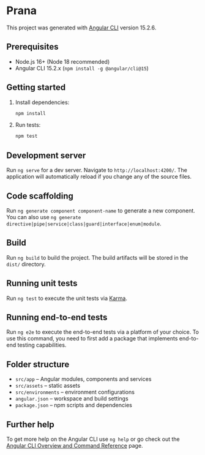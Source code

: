 # Prana

This project was generated with [Angular CLI](https://github.com/angular/angular-cli) version 15.2.6.

## Prerequisites

- Node.js 16+ (Node 18 recommended)
- Angular CLI 15.2.x (`npm install -g @angular/cli@15`)

## Getting started

1. Install dependencies:
   ```bash
   npm install
   ```
2. Run tests:
   ```bash
   npm test
   ```

## Development server

Run `ng serve` for a dev server. Navigate to `http://localhost:4200/`. The application will automatically reload if you change any of the source files.

## Code scaffolding

Run `ng generate component component-name` to generate a new component. You can also use `ng generate directive|pipe|service|class|guard|interface|enum|module`.

## Build

Run `ng build` to build the project. The build artifacts will be stored in the `dist/` directory.

## Running unit tests

Run `ng test` to execute the unit tests via [Karma](https://karma-runner.github.io).

## Running end-to-end tests

Run `ng e2e` to execute the end-to-end tests via a platform of your choice. To use this command, you need to first add a package that implements end-to-end testing capabilities.

## Folder structure

- `src/app` – Angular modules, components and services
- `src/assets` – static assets
- `src/environments` – environment configurations
- `angular.json` – workspace and build settings
- `package.json` – npm scripts and dependencies

## Further help

To get more help on the Angular CLI use `ng help` or go check out the [Angular CLI Overview and Command Reference](https://angular.io/cli) page.
